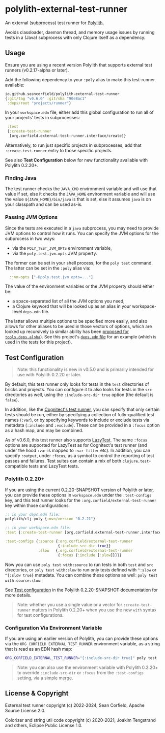 # polylith-external-test-runner

An external (subprocess) test runner for [Polylith](https://github.com/polyfy/polylith).

Avoids classloader, daemon thread, and memory usage issues
by running tests in a (Java) subprocess with only Clojure itself as a
dependency.

## Usage

Ensure you are using a recent version Polylith that supports
external test runners (v0.2.17-alpha or later).

Add the following dependency to your `:poly` alias to
make this test-runner available:

```clojure
io.github.seancorfield/polylith-external-test-runner
{:git/tag "v0.6.0" :git/sha "90e8ac1"
 :deps/root "projects/runner"}
```

In your `workspace.edn` file, either add this global configuration
to run all of your projects' tests in subprocesses:

```clojure
 :test
 {:create-test-runner
  [org.corfield.external-test-runner.interface/create]}
```

Alternatively, to run just specific projects in subprocesses,
add that `:create-test-runner` entry to those specific projects.

See also **Test Configuration** below for new functionality available with Polylith 0.2.20+.

### Finding Java

The test runner checks the `JAVA_CMD` environment variable and will use
that value if set, else it checks the `JAVA_HOME` environment variable
and will use the value `${JAVA_HOME}/bin/java` is that is set, else it
assumes `java` is on your classpath and can be used as-is.

### Passing JVM Options

Since the tests are executed in a `java` subprocess, you may need to
provide JVM options to control how it runs. You can specify the JVM
options for the subprocess in two ways:
* via the `POLY_TEST_JVM_OPTS` environment variable,
* via the `poly.test.jvm.opts` JVM property.

The former can be set in your shell process, for the `poly test` command.
The latter can be set in the `:poly` alias via:
```clojure
  :jvm-opts ["-Dpoly.test.jvm.opts=..."]
```

The value of the environment variables or the JVM property should either be:
* a space-separated list of all the JVM options you need,
* a Clojure keyword that will be looked up as an alias in your workspace-level `deps.edn` file.

The latter allows multiple options to be specified more easily, and also
allows for other aliases to be used in those vectors of options, which are
looked up recursively (a similar ability has been [proposed for `tools.deps.alpha`](https://clojure.atlassian.net/browse/TDEPS-184)).
See this project's [`deps.edn` file](https://github.com/seancorfield/polylith-external-test-runner/blob/main/deps.edn)
for an example (which is used in the tests for this project).

## Test Configuration

> Note: this functionality is new in v0.5.0 and is primarily intended for use with Polylith 0.2.20 or later.

By default, this test runner only looks for tests in the `test` directories
of bricks and projects. You can configure it to also looks for tests in the
`src` directories as well, using the `:include-src-dir true` option (the
default is `false`).

In addition, like the [Cognitect's test runner](https://github.com/cognitect-labs/test-runner),
you can specify that only certain tests should be run, either by specifying
a collection of fully-qualified test names (`:var`), or by specifying
keywords to include or exclude tests via metadata (`:include` and `:exclude`).
These can be provided in a `:focus` option as a hash map, and may be combined.

As of v0.6.0, this test runner also supports [LazyTest](https://github.com/NoahTheDuke/lazytest).
The same `:focus` options are supported for LazyTest as for Cognitect's test runner
(and under the hood `:var` is mapped to `:var-filter` etc). In addition, you can
specify `:output`, under `:focus`, as a symbol to control the reporting of
test passes and failures. Test suites can contain a mix of both
`clojure.test`-compatible tests and LazyTest tests.

### Polylith 0.2.20+

If you are using the current 0.2.20-SNAPSHOT version of Polylith or later, you can
provide these options in `workspace.edn` under the `:test-configs` key, and
this test runner looks for the `:org.corfield/external-test-runner` key within
those configurations.

```clojure
;; in your deps.edn file:
polylith/clj-poly {:mvn/version "0.2.21"}

;; in your workspace.edn file:
:test {:create-test-runner [org.corfield.external-test-runner.interface/create]}

:test-configs {:source {:org.corfield/external-test-runner
                        {:include-src-dir true}}
               :slow   {:org.corfield/external-test-runner
                        {:focus {:include [:slow]}}}}
```

Now you can use `poly test with:source` to run tests in both `test` and `src`
directories, or `poly test with:slow` to run only tests defined with `^:slow` or
`^{:slow true}` metadata. You can combine these options as well: `poly test with:source:slow`.

See [Test configuration](https://cljdoc.org/d/polylith/clj-poly/CURRENT/doc/test-runners#test-configuration)
in the Polylith 0.2.20-SNAPSHOT documentation for more details.

> Note: whether you use a single value or a vector for `:create-test-runner` matters in Polylith 0.2.20+ when you use the new `with` syntax for test configurations.

### Configuration Via Environment Variable

If you are using an earlier version of Polylith, you can provide these options
via the `ORG_CORFIELD_EXTERNAL_TEST_RUNNER` environment variable, as a string
that is read as an EDN hash map:

```bash
ORG_CORFIELD_EXTERNAL_TEST_RUNNER="{:include-src-dir true}" poly test
```

> Note: you can also use the environment variable with Polylith 0.2.20+ to override `:include-src-dir` or `:focus` from the `:test-configs` setting, via a simple merge.

## License & Copyright

External test runner copyright (c) 2022-2024, Sean Corfield,
Apache Source License 2.0.

Colorizer and string util code copyright (c) 2020-2021, Joakim Tengstrand and others, Eclipse Public License 1.0.
